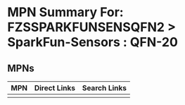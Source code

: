 



# MPN Summary For: FZSSPARKFUNSENSQFN2 > SparkFun-Sensors : QFN-20

## MPNs
  

|MPN|Direct Links|Search Links|
| :--- | :--- | :--- |
||||
